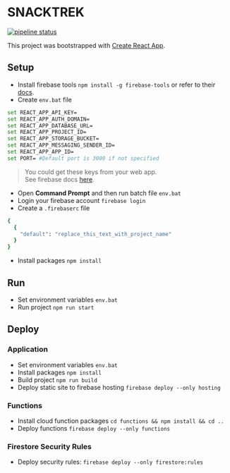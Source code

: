 # SNACKTREK

[![pipeline status](https://gitlab.com/ken11zer01/snacktreksociety/badges/master/pipeline.svg)](https://gitlab.com/ken11zer01/snacktreksociety/commits/master)

This project was bootstrapped with [Create React App](https://github.com/facebook/create-react-app).

## Setup
* Install firebase tools `npm install -g firebase-tools` or refer to their [docs](https://github.com/firebase/firebase-tools).
* Create `env.bat` file
```bash
set REACT_APP_API_KEY=
set REACT_APP_AUTH_DOMAIN=
set REACT_APP_DATABASE_URL=
set REACT_APP_PROJECT_ID=
set REACT_APP_STORAGE_BUCKET=
set REACT_APP_MESSAGING_SENDER_ID=
set REACT_APP_APP_ID=
set PORT= #Default port is 3000 if not specified
```
> You could get these keys from your web app.<br />
> See firebase docs [here](https://support.google.com/firebase/answer/7015592).

* Open **Command Prompt** and then run batch file `env.bat` 
* Login your firebase account `firebase login`
* Create a `.firebaserc` file
```bash
{
  {
    "default": "replace_this_text_with_project_name"
  }
}
```
* Install packages `npm install`

## Run
* Set environment variables `env.bat`
* Run project `npm run start`

## Deploy
### Application
* Set environment variables `env.bat`
* Install packages `npm install`
* Build project `npm run build`
* Deploy static site to firebase hosting `firebase deploy --only hosting`

### Functions
* Install cloud function packages `cd functions && npm install && cd ..`
* Deploy functions `firebase deploy --only functions`

### Firestore Security Rules
* Deploy security rules: `firebase deploy --only firestore:rules`